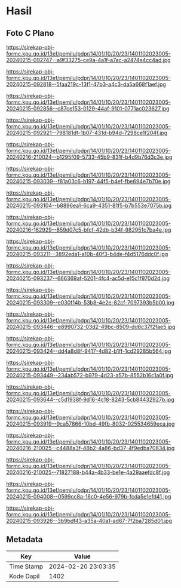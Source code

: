 # Hasil

## Foto C Plano

https://sirekap-obj-formc.kpu.go.id/13ef/pemilu/pdpr/14/01/10/20/23/1401102023005-20240215-092747--a9f33275-ce9a-4a1f-a7ac-a2474e4cc4ad.jpg

https://sirekap-obj-formc.kpu.go.id/13ef/pemilu/pdpr/14/01/10/20/23/1401102023005-20240215-092818--5faa219c-13f1-47b3-a4c3-da5a668f1aef.jpg

https://sirekap-obj-formc.kpu.go.id/13ef/pemilu/pdpr/14/01/10/20/23/1401102023005-20240215-092856--c87ce153-0129-44af-9101-0771ac023627.jpg

https://sirekap-obj-formc.kpu.go.id/13ef/pemilu/pdpr/14/01/10/20/23/1401102023005-20240215-092921--798181df-1b07-431d-b94d-7298ce1f204f.jpg

https://sirekap-obj-formc.kpu.go.id/13ef/pemilu/pdpr/14/01/10/20/23/1401102023005-20240216-210024--b1295f09-5733-45b9-831f-b4d9b76d3c3e.jpg

https://sirekap-obj-formc.kpu.go.id/13ef/pemilu/pdpr/14/01/10/20/23/1401102023005-20240215-093039--f81a03c6-b197-44f5-b4ef-fbe694e7b70e.jpg

https://sirekap-obj-formc.kpu.go.id/13ef/pemilu/pdpr/14/01/10/20/23/1401102023005-20240215-093104--b8896ea1-6ca9-4351-81f5-b7b553e7075b.jpg

https://sirekap-obj-formc.kpu.go.id/13ef/pemilu/pdpr/14/01/10/20/23/1401102023005-20240216-162929--859d07c5-bfcf-42db-b34f-982951c7ba4e.jpg

https://sirekap-obj-formc.kpu.go.id/13ef/pemilu/pdpr/14/01/10/20/23/1401102023005-20240215-093211--3892eda1-a10b-40f3-b4de-f4d5176ddc0f.jpg

https://sirekap-obj-formc.kpu.go.id/13ef/pemilu/pdpr/14/01/10/20/23/1401102023005-20240215-093237--666369af-5201-4fc4-ac5d-e15c1f970d2d.jpg

https://sirekap-obj-formc.kpu.go.id/13ef/pemilu/pdpr/14/01/10/20/23/1401102023005-20240215-093309--e030f14b-53b8-4e2e-82cf-7097393b5b00.jpg

https://sirekap-obj-formc.kpu.go.id/13ef/pemilu/pdpr/14/01/10/20/23/1401102023005-20240215-093446--e8990732-03d2-49bc-8509-dd6c37f2fae5.jpg

https://sirekap-obj-formc.kpu.go.id/13ef/pemilu/pdpr/14/01/10/20/23/1401102023005-20240215-093424--dd4a8d8f-9417-4d82-b1ff-1cd29285b564.jpg

https://sirekap-obj-formc.kpu.go.id/13ef/pemilu/pdpr/14/01/10/20/23/1401102023005-20240215-093449--234ab572-b979-4d23-a57b-8552b16c1a0f.jpg

https://sirekap-obj-formc.kpu.go.id/13ef/pemilu/pdpr/14/01/10/20/23/1401102023005-20240215-093644--c5d1938f-9d16-4c18-8243-5cb84432927b.jpg

https://sirekap-obj-formc.kpu.go.id/13ef/pemilu/pdpr/14/01/10/20/23/1401102023005-20240215-093919--9ca57866-10bd-49fb-8032-025534659eca.jpg

https://sirekap-obj-formc.kpu.go.id/13ef/pemilu/pdpr/14/01/10/20/23/1401102023005-20240216-210025--c4488a3f-48b2-4a86-bd37-4f9edba70834.jpg

https://sirekap-obj-formc.kpu.go.id/13ef/pemilu/pdpr/14/01/10/20/23/1401102023005-20240216-210025--71827188-b44a-4b33-be1e-4a29aaefdc8f.jpg

https://sirekap-obj-formc.kpu.go.id/13ef/pemilu/pdpr/14/01/10/20/23/1401102023005-20240215-094008--0599cc8a-16c0-4e56-979b-fcda5e1efd41.jpg

https://sirekap-obj-formc.kpu.go.id/13ef/pemilu/pdpr/14/01/10/20/23/1401102023005-20240215-093926--3b9bdf43-a35a-40a1-ad67-7f2ba7285d01.jpg


## Metadata

| Key        | Value               |
| ---------- | ------------------- |
| Time Stamp | 2024-02-20 23:03:35 |
| Kode Dapil | 1402                |



